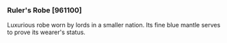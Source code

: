 ### Ruler's Robe [961100]

Luxurious robe worn by lords in a smaller nation. Its fine blue mantle serves to prove its wearer's status.